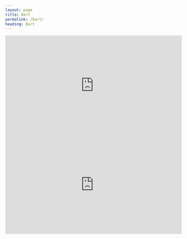 ```yaml
---
layout: page
title: Bart
permalink: /bart/
heading: Bart
---
```


<iframe width="560" height="315" src="https://www.youtube.com/watch?v=_p93u4PV8_o" frameborder="0" allowfullscreen=""></iframe>

<iframe width="560" height="315" src="https://www.youtube.com/watch?v=0SWt6OQ4Nl4" frameborder="0" allowfullscreen=""></iframe>